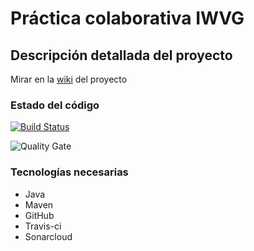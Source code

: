 # Práctica colaborativa IWVG

## Descripción detallada del proyecto

Mirar en la [wiki](https://github.com/dpb-upm/IWVG.SwC.DanielPerez/wiki) del proyecto

### Estado del código

[![Build Status](https://travis-ci.org/dpb-upm/IWVG.SwC.DanielPerez.svg?branch=develop)](https://travis-ci.org/dpb-upm/WVG.SwC.DanielPerez)

![Quality Gate](https://sonarcloud.io/api/project_badges/measure?project=es.upm.miw%3AIWVG.SwC.DanielPerez&metric=alert_status)


### Tecnologías necesarias
* Java
* Maven
* GitHub
* Travis-ci
* Sonarcloud